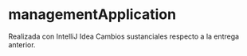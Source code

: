 # managementApplication

Realizada con IntelliJ Idea
Cambios sustanciales respecto a la entrega anterior.
